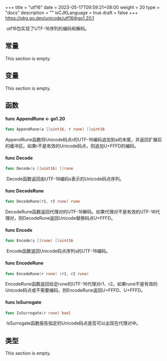 +++
title = "utf16"
date = 2023-05-17T09:59:21+08:00
weight = 20
type = "docs"
description = ""
isCJKLanguage = true
draft = false
+++
https://pkg.go.dev/unicode/utf16@go1.20.1

​	utf16包实现了UTF-16序列的编码和解码。

## 常量 

This section is empty.

## 变量

This section is empty.

## 函数

#### func AppendRune  <- go1.20

``` go 
func AppendRune(a []uint16, r rune) []uint16
```

​	AppendRune函数将Unicode码点r的UTF-16编码追加到a的末尾，并返回扩展后的缓冲区。如果r不是有效的Unicode码点，则追加U+FFFD的编码。

#### func Decode 

``` go 
func Decode(s []uint16) []rune
```

​	Decode函数返回由UTF-16编码s表示的Unicode码点序列。

#### func DecodeRune 

``` go 
func DecodeRune(r1, r2 rune) rune
```

​	DecodeRune函数返回代理对的UTF-16解码。如果代理对不是有效的UTF-16代理对，则DecodeRune返回Unicode替换码点U+FFFD。

#### func Encode 

``` go 
func Encode(s []rune) []uint16
```

​	Encode函数返回Unicode码点序列s的UTF-16编码。

#### func EncodeRune 

``` go 
func EncodeRune(r rune) (r1, r2 rune)
```

​	EncodeRune函数返回给定rune的UTF-16代理对r1、r2。如果rune不是有效的Unicode码点或不需要编码，则EncodeRune返回U+FFFD、U+FFFD。

#### func IsSurrogate 

``` go 
func IsSurrogate(r rune) bool
```

​	IsSurrogate函数报告指定的Unicode码点是否可以出现在代理对中。

## 类型

This section is empty.